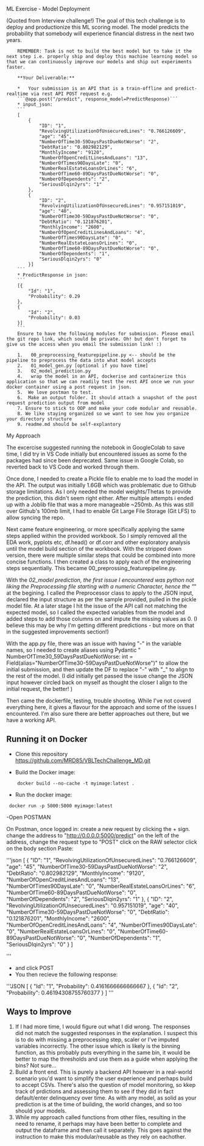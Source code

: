 ML Exercise - Model Deployment

(Quoted from Interview challenge!)
        The goal of this tech challenge is to deploy and productionize this ML scoring model. The model predicts the probability that somebody will experience financial distress in the next two years. 

        REMEMBER: Task is not to build the best model but to take it the next step i.e. properly ship and deploy this machine learning model so that we can continuously improve our models and ship out experiments faster.

        **Your Deliverable:** 

        *   Your submission is an API that is a train-offline and predict-realtime via rest API POST request e.g.
        ```@app.post("/predict", response_model=PredictResponse)```
        * input_json: 
        ```
        [
            {
                "ID": "1",
                "RevolvingUtilizationOfUnsecuredLines": "0.766126609",
                "age": "45",
                "NumberOfTime30-59DaysPastDueNotWorse": "2",
                "DebtRatio": "0.802982129",
                "MonthlyIncome": "9120",
                "NumberOfOpenCreditLinesAndLoans": "13",
                "NumberOfTimes90DaysLate": "0",
                "NumberRealEstateLoansOrLines": "6",
                "NumberOfTime60-89DaysPastDueNotWorse": "0",
                "NumberOfDependents": "2",
                "SeriousDlqin2yrs": "1"
            },
            {
                "ID": "2",
                "RevolvingUtilizationOfUnsecuredLines": "0.957151019",
                "age": "40",
                "NumberOfTime30-59DaysPastDueNotWorse": "0",
                "DebtRatio": "0.121876201",
                "MonthlyIncome": "2600",
                "NumberOfOpenCreditLinesAndLoans": "4",
                "NumberOfTimes90DaysLate": "0",
                "NumberRealEstateLoansOrLines": "0",
                "NumberOfTime60-89DaysPastDueNotWorse": "0",
                "NumberOfDependents": "1",
                "SeriousDlqin2yrs": "0"
            }]
        ```
        * PredictResponse in json:
        ```
        [{
            "Id": "1",
            "Probability": 0.29
        },
        {
            "Id": "2",
            "Probability": 0.03
        }]
        ```
        Ensure to have the following modules for submission. Please email the git repo link, which sould be private. Oh! but don't forget to give us the access when you email the submission link! :)

        1.   00_preprocessing_featurepipeline.py <-- should be the pipeline to preprocess the data into what model accepts
        2.   01_model_gen.py [optional if you have time]
        3.   02_model_prediction.py
        4.   wrap the model in an API, dockerise and containerize this application so that we can readily test the rest API once we run your docker container using a post request in json.
        5.  We love postman to test. 
        6.  Make an output folder. It should attach a snapshot of the post request prediction output from model
        7. Ensure to stick to OOP and make your code modular and reusable.
        8. We like staying organized so we want to see how you organize your directory structure
        9. readme.md should be self-explantory


My Approach

The excercise suggested running the notebook in GoogleColab to save time, I did try in VS Code initially but encountered issues as some fo the packages had since been deprecated. Same issue in Google Colab, so reverted back to VS Code and worked through them.

Once done, I needed to create a Pickle file to enable me to load the model in the API. The output was initially 1.6GB which was problematic due to Github storage limitations. As I only needed the model weights/Thetas to provide the prediction, this didn't seem right either. After multiple attempts i ended up with a Joblib file that was a more manageable ~250mb. As this was still over Github's 100mb limit, I had to enable Git Large File Storage (Git LFS) to allow syncing the repo.

Next came feature engineering, or more specifically applying the same steps applied within the provided workbook. So I simply removed all the EDA work, pyplots etc, df.head() or df.corr and other exploratory analysis until the model build section of the workbook. With the stripped down version, there were multiple similar steps that could be combined into more concise functions. I then created a class to apply each of the engineering steps sequentially. This became 00_preprossing_featurepipeline.py. 

With the _02_model prediction, the first issue I encountered was python not liking the Preprocessing file starting with a numeric Character, hence the "_" at the begining. I called the Preprocessor class to apply to the JSON input, declared the input structure as per the sample provided, pulled in the pickle model file. At a later stage I hit the issue of the API call not matching the expected model, so I called the expected variables from the model and added steps to add those columns on and impute the missing values as 0. (I believe this may be why I'm getting different predictions - but more on that in the suggested improvements section!)

With the app.py file, there was an issue with having "-" in the variable names, so I needed to create aliases using Pydantic "  NumberOfTime30_59DaysPastDueNotWorse: int = Field(alias="NumberOfTime30-59DaysPastDueNotWorse")" to allow the initial submission, and then update the DF to replace "-" with "_" to align to the rest of the model. (I did initially get passed the issue change the JSON input however circled back on myself as thought the closer I align to the initial request, the better! )

Then came the dockerfile, testing, trouble shooting. While I've not coverd everything here, it gives a flavour for the approach and some of the issues I encountered. I'm also sure there are better approaches out there, but we have a working API. 


## Running it on Docker 

- Clone this repository https://github.com/MRD85/VBLTechChallenge_MD.git

- Build the Docker image:
```commandline
    docker build --no-cache -t myimage:latest .
```
 - Run the docker image:
```commandline
 docker run -p 5000:5000 myimage:latest     
```

-Open POSTMAN

On Postman, once logged in:
 create a new request by clicking the + sign. 
 change the address to "http://0.0.0.0:5000/predict"
 on the left of the address, change the request type to "POST"
 click on the RAW selector
 click on the body section
 Paste:

 '''json
 [
  {
    "ID": "1",
    "RevolvingUtilizationOfUnsecuredLines": "0.766126609",
    "age": "45",
    "NumberOfTime30-59DaysPastDueNotWorse": "2",
    "DebtRatio": "0.802982129",
    "MonthlyIncome": "9120",
    "NumberOfOpenCreditLinesAndLoans": "13",
    "NumberOfTimes90DaysLate": "0",
    "NumberRealEstateLoansOrLines": "6",
    "NumberOfTime60-89DaysPastDueNotWorse": "0",
    "NumberOfDependents": "2",
    "SeriousDlqin2yrs": "1"
  },
  {
    "ID": "2",
    "RevolvingUtilizationOfUnsecuredLines": "0.957151019",
    "age": "40",
    "NumberOfTime30-59DaysPastDueNotWorse": "0",
    "DebtRatio": "0.121876201",
    "MonthlyIncome": "2600",
    "NumberOfOpenCreditLinesAndLoans": "4",
    "NumberOfTimes90DaysLate": "0",
    "NumberRealEstateLoansOrLines": "0",
    "NumberOfTime60-89DaysPastDueNotWorse": "0",
    "NumberOfDependents": "1",
    "SeriousDlqin2yrs": "0"
  }
]

 '''
- and click POST
- You then recieve the following response:

 '''JSON
[
    {
        "Id": "1",
        "Probability": 0.4161666666666667
    },
    {
        "Id": "2",
        "Probability": 0.46194308755760377
    }
]
 '''

 ## Ways to Improve

1. If I had more time, I would figure out what I did wrong. The responses did not match the suggested responses in the explanation. I suspect this is to do with missing a preprocessing step, scaler or I've imputed variables incorrectly. The other issue which is likely is the binning function, as this probably puts everything in the same bin, it would be better to map the thresholds and use them as a guide when applying the bins? Not sure...
2. Build a front end. This is purely a backend API however in a real-world scenario you'd want to simplify the user experience and perhaps build to accept CSVs. There's also the question of model monitoring, so kkep track of prdictions and assessing them to see if they did in fact default/enter delinquency over time. As with any model, as solid as your prediction is at the time of building, the world changes, and so too should your models. 
3. While my approach called functions from other files, resulting in the need to rename, it perhaps may have been better to complete and output the dataframe and then call it separately. This goes against the instruction to make this modular/reusable as they rely on eachother. 
